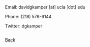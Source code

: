Email: davidgkamper [at] ucla [dot] edu

Phone: (218) 576-6144

Twitter: dgkamper


<div style="text-align: center;">
  <img src="./images/waterpolo.png" alt="">
</div>


[Back](./)
